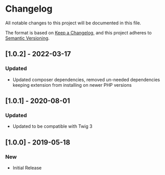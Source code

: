 # Changelog
All notable changes to this project will be documented in this file.

The format is based on [Keep a Changelog](https://keepachangelog.com/en/1.0.0/),
and this project adheres to [Semantic Versioning](https://semver.org/spec/v2.0.0.html).

## [1.0.2] - 2022-03-17
### Updated
- Updated composer dependencies, removed un-needed dependencies keeping extension from installing on newer PHP versions

## [1.0.1] - 2020-08-01
### Updated
- Updated to be compatible with Twig 3

## [1.0.0] - 2019-05-18
### New
- Initial Release
